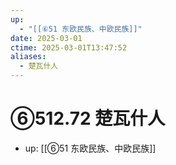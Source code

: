 ```yaml
---
up:
  - "[[⑥51 东欧民族、中欧民族]]"
date: 2025-03-01
ctime: 2025-03-01T13:47:52
aliases:
  - 楚瓦什人
---
```


# ⑥512.72 楚瓦什人

- up: [[⑥51 东欧民族、中欧民族]]
